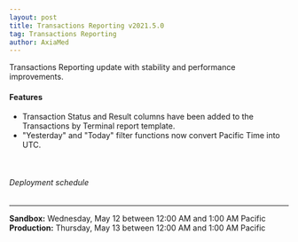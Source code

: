 ```yaml
---
layout: post
title: Transactions Reporting v2021.5.0
tag: Transactions Reporting
author: AxiaMed
---
```

Transactions Reporting update with stability and performance improvements. 

#### Features
* Transaction Status and Result columns have been added to the Transactions by Terminal report template.
* "Yesterday" and "Today" filter functions now convert Pacific Time into UTC.   
 

&nbsp;  
###### Deployment schedule
* * *
**Sandbox:** Wednesday, May 12 between 12:00 AM and 1:00 AM Pacific
<br>
**Production:** Thursday, May 13 between 12:00 AM and 1:00 AM Pacific
